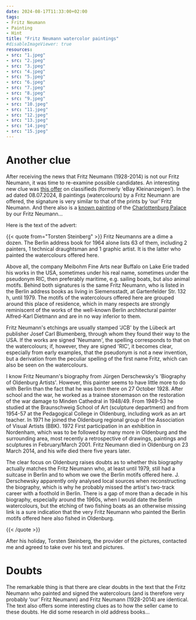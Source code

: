 ```yaml
---
date: 2024-08-17T11:33:00+02:00
tags:
- Fritz Neumann
- Painting
- Hint
title: "Fritz Neumann watercolor paintings"
#disableImageViewer: true
resources:
- src: "1.jpeg"
- src: "2.jpeg"
- src: "3.jpeg"
- src: "4.jpeg"
- src: "5.jpeg"
- src: "6.jpeg"
- src: "7.jpeg"
- src: "8.jpeg"
- src: "9.jpeg"
- src: "10.jpeg"
- src: "11.jpeg"
- src: "12.jpeg"
- src: "13.jpeg"
- src: "14.jpeg"
- src: "15.jpeg"
---
```

# Another clue

After receiving the news that Fritz Neumann (1928-2014) is not our Fritz Neumann, it was time to re-examine possible candidates. An interesting new clue was [this offer](https://www.kleinanzeigen.de/s-anzeige/8-gemaelde-aquarelle-fritz-neumann-1928-2014-berlin/2807167569-240-1236) on classifieds (formerly ‘eBay Kleinanzeigen’). In the ad dated 08.07.2024, 8 paintings (watercolours) by a Fritz Neumann are offered, the signature is very similar to that of the prints by ‘our’ Fritz Neumann. And there also is a [known painting](/post/fritz-neumann-charlottenburg) of the [Charlottenburg Palace](https://en.wikipedia.org/wiki/Schloss_Charlottenburg) by our Fritz Neumann...

Here is the text of the advert:

{{< quote from="Torsten Steinberg" >}}
Fritz Neumanns are a dime a dozen. The Berlin address book for 1964 alone lists 63 of them, including 2 painters, 1 technical draughtsman and 1 graphic artist. It is the latter who painted the watercolours offered here.

Above all, the company Meibohm Fine Arts near Buffalo on Lake Erie traded his works in the USA, sometimes under his real name, sometimes under the pseudonym RIC, then preferably maritime, e.g. sailing boats, but also animal motifs. Behind both signatures is the same Fritz Neumann, who is listed in the Berlin address books as living in Siemensstadt, at Gartenfelder Str. 132 h, until 1979. The motifs of the watercolours offered here are grouped around this place of residence, which in many respects are strongly reminiscent of the works of the well-known Berlin architectural painter Alfred-Karl Dietmann and are in no way inferior to them.

Fritz Neumann's etchings are usually stamped 'JCB' by the Lübeck art publisher Josef Carl Blumenberg, through whom they found their way to the USA. If the works are signed 'Neumann', the spelling corresponds to that on the watercolours; if, however, they are signed 'RIC', it becomes clear, especially from early examples, that the pseudonym is not a new invention, but a derivation from the peculiar spelling of the first name Fritz, which can also be seen on the watercolours.

I know Fritz Neumann's biography from Jürgen Derschewsky's 'Biography of Oldenburg Artists'. However, this painter seems to have little more to do with Berlin than the fact that he was born there on 27 October 1928. After school and the war, he worked as a trainee stonemason on the restoration of the war damage to Minden Cathedral in 1948/49. From 1949-53 he studied at the Braunschweig School of Art (sculpture department) and from 1954-57 at the Pedagogical College in Oldenburg, including work as an art teacher. In 1971 he joined the Oldenburg regional group of the Association of Visual Artists (BBK). 1972 First participation in an exhibition in Nordenham, which was to be followed by many more in Oldenburg and the surrounding area, most recently a retrospective of drawings, paintings and sculptures in February/March 2001. Fritz Neumann died in Oldenburg on 23 March 2014, and his wife died there five years later.

The clear focus on Oldenburg raises doubts as to whether this biography actually matches the Fritz Neumann who, at least until 1979, still had a suitcase in Berlin and to whom we owe the Berlin motifs offered here. J. Derschewsky apparently only analysed local sources when reconstructing the biography, which is why he probably missed the artist's two-track career with a foothold in Berlin. There is a gap of more than a decade in his biography, especially around the 1960s, when I would date the Berlin watercolours, but the etching of two fishing boats as an otherwise missing link is a sure indication that the very Fritz Neumann who painted the Berlin motifs offered here also fished in Oldenburg.

{{< /quote >}}

After his holiday, Torsten Steinberg, the provider of the pictures, contacted me and agreed to take over his text and pictures.

# Doubts
The remarkable thing is that there are clear doubts in the text that the Fritz Neumann who painted and signed the watercolours (and is therefore very probably ‘our’ Fritz Neumann) and Fritz Neumann (1928-2014) are identical. The text also offers some interesting clues as to how the seller came to these doubts.
He did some research in old address books...
